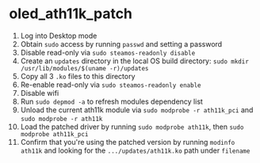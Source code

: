 # oled_ath11k_patch

1. Log into Desktop mode
2. Obtain `sudo` access by running `passwd` and setting a password
3. Disable read-only via `sudo steamos-readonly disable`
4. Create an `updates` directory in the local OS build directory: `sudo mkdir /usr/lib/modules/$(uname -r)/updates`
5. Copy all 3 `.ko` files to this directory
6. Re-enable read-only via `sudo steamos-readonly enable`
7. Disable wifi
8. Run `sudo depmod -a` to refresh modules dependency list
9. Unload the current ath11k module via `sudo modprobe -r ath11k_pci` and `sudo modprobe -r ath11k`
10. Load the patched driver by running `sudo modprobe ath11k`, then `sudo modprobe ath11k_pci`
11. Confirm that you're using the patched version by running `modinfo ath11k` and looking for the `.../updates/ath11k.ko` path under `filename`
